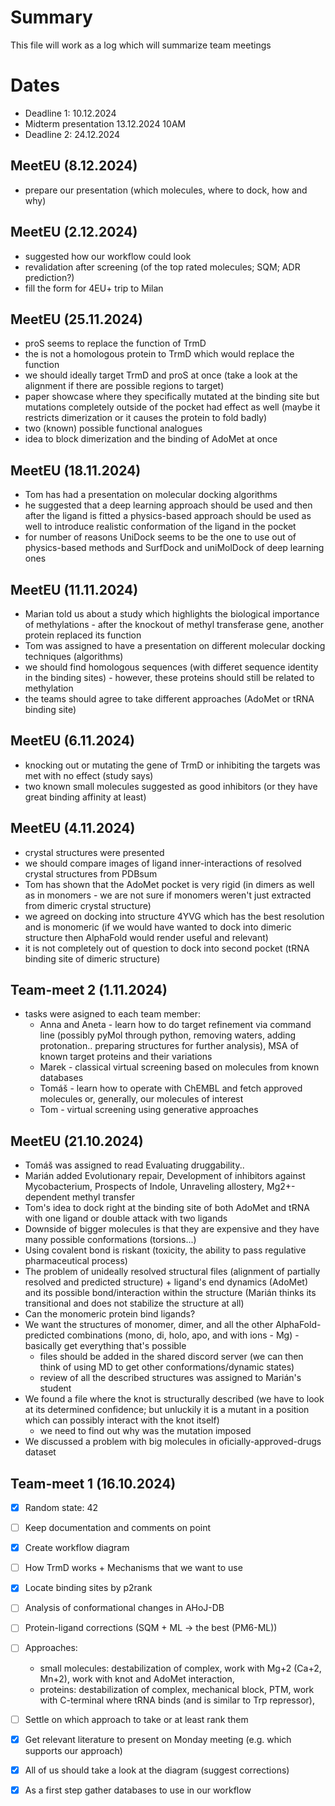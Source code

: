 # Summary
This file will work as a log which will summarize team meetings

# Dates
- Deadline 1: 10.12.2024
- Midterm presentation 13.12.2024 10AM
- Deadline 2: 24.12.2024


## MeetEU (8.12.2024)
- prepare our presentation (which molecules, where to dock, how and why)

## MeetEU (2.12.2024)
- suggested how our workflow could look
- revalidation after screening (of the top rated molecules; SQM; ADR prediction?)
- fill the form for 4EU+ trip to Milan

## MeetEU (25.11.2024)
- proS seems to replace the function of TrmD
- the is not a homologous protein to TrmD which would replace the function
- we should ideally target TrmD and proS at once (take a look at the alignment if there are possible regions to target)
- paper showcase where they specifically mutated at the binding site but mutations completely outside of the pocket had effect as well (maybe it restricts dimerization or it causes the protein to fold badly)
- two (known) possible functional analogues
- idea to block dimerization and the binding of AdoMet at once

## MeetEU (18.11.2024)
- Tom has had a presentation on molecular docking algorithms
- he suggested that a deep learning approach should be used and then after the ligand is fitted a physics-based approach should be used as well to introduce realistic conformation of the ligand in the pocket
- for number of reasons UniDock seems to be the one to use out of physics-based methods and SurfDock and uniMolDock of deep learning ones

## MeetEU (11.11.2024)
- Marian told us about a study which highlights the biological importance of methylations - after the knockout of methyl transferase gene, another protein replaced its function
- Tom was assigned to have a presentation on different molecular docking techniques (algorithms)
- we should find homologous sequences (with differet sequence identity in the binding sites) - however, these proteins should still be related to methylation
- the teams should agree to take different approaches (AdoMet or tRNA binding site)

## MeetEU (6.11.2024)
- knocking out or mutating the gene of TrmD or inhibiting the targets was met with no effect (study says)
- two known small molecules suggested as good inhibitors (or they have great binding affinity at least)

## MeetEU (4.11.2024)
- crystal structures were presented
- we should compare images of ligand inner-interactions of resolved crystal structures from PDBsum
- Tom has shown that the AdoMet pocket is very rigid (in dimers as well as in monomers - we are not sure if monomers weren't just extracted from dimeric crystal structure)
- we agreed on docking into structure 4YVG which has the best resolution and is monomeric (if we would have wanted to dock into dimeric structure then AlphaFold would render useful and relevant)
- it is not completely out of question to dock into second pocket (tRNA binding site of dimeric structure)

## Team-meet 2 (1.11.2024)
- tasks were asigned to each team member:
    - Anna and Aneta - learn how to do target refinement via command line (possibly pyMol through python, removing waters, adding protonation.. preparing structures for further analysis), MSA of known target proteins and their variations 
    - Marek - classical virtual screening based on molecules from known databases
    - Tomáš - learn how to operate with ChEMBL and fetch approved molecules or, generally, our molecules of interest
    - Tom - virtual screening using generative approaches

## MeetEU (21.10.2024)
- Tomáš was assigned to read Evaluating druggability..
- Marián added Evolutionary repair, Development of inhibitors against Mycobacterium, Prospects of Indole, Unraveling allostery, Mg2+-dependent methyl transfer
- Tom's idea to dock right at the binding site of both AdoMet and tRNA with one ligand or double attack with two ligands
- Downside of bigger molecules is that they are expensive and they have many possible conformations (torsions...)
- Using covalent bond is riskant (toxicity, the ability to pass regulative pharmaceutical process)
- The problem of unideally resolved structural files (alignment of partially resolved and predicted structure) + ligand's end dynamics (AdoMet) and its possible bond/interaction within the structure (Marián thinks its transitional and does not stabilize the structure at all)
- Can the monomeric protein bind ligands?
- We want the structures of monomer, dimer, and all the other AlphaFold-predicted combinations (mono, di, holo, apo, and with ions - Mg) - basically get everything that's possible
    - files should be added in the shared discord server (we can then think of using MD to get other conformations/dynamic states)
    - review of all the described structures was assigned to Marián's student
- We found a file where the knot is structurally described (we have to look at its determined confidence; but unluckily it is a mutant in a position which can possibly interact with the knot itself)
    - we need to find out why was the mutation imposed
- We discussed a problem with big molecules in oficially-approved-drugs dataset

## Team-meet 1 (16.10.2024)
- [x] Random state: 42
- [ ] Keep documentation and comments on point
- [x] Create workflow diagram
- [ ] How TrmD works + Mechanisms that we want to use
- [x] Locate binding sites by p2rank
- [ ] Analysis of conformational changes in AHoJ-DB
- [ ] Protein-ligand corrections (SQM + ML → the best (PM6-ML))
- [ ] Approaches:
    - small molecules: destabilization of complex, work with Mg+2 (Ca+2, Mn+2), work with knot and AdoMet interaction,
    - proteins: destabilization of complex, mechanical block, PTM, work with C-terminal where tRNA binds (and is similar to Trp repressor),

- [ ] Settle on which approach to take or at least rank them
- [x] Get relevant literature to present on Monday meeting (e.g. which supports our approach)
- [x] All of us should take a look at the diagram (suggest corrections)
- [x] As a first step gather databases to use in our workflow
